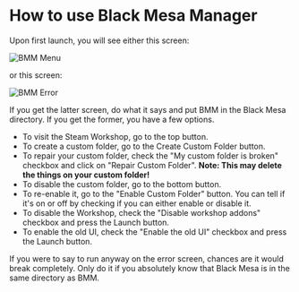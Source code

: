 # How to use Black Mesa Manager

Upon first launch, you will see either this screen:

![BMM Menu](https://i.imgur.com/mktVCKY.png)

or this screen:

![BMM Error](https://i.imgur.com/n6G1BRf.png)

If you get the latter screen, do what it says and put BMM in the Black Mesa directory. If you get the former, you have a few options.

* To visit the Steam Workshop, go to the top button. 
* To create a custom folder, go to the Create Custom Folder button. 
* To repair your custom folder, check the "My custom folder is broken" checkbox and click on "Repair Custom Folder". **Note: This may delete the things on your custom folder!** 
* To disable the custom folder, go to the bottom button. 
* To re-enable it, go to the "Enable Custom Folder" button. You can tell if it's on or off by checking if you can either enable or disable it.
* To disable the Workshop, check the "Disable workshop addons" checkbox and press the Launch button.
* To enable the old UI, check the "Enable the old UI" checkbox and press the Launch button.

If you were to say to run anyway on the error screen, chances are it would break completely. Only do it if you absolutely know that Black Mesa is in the same directory as BMM.
